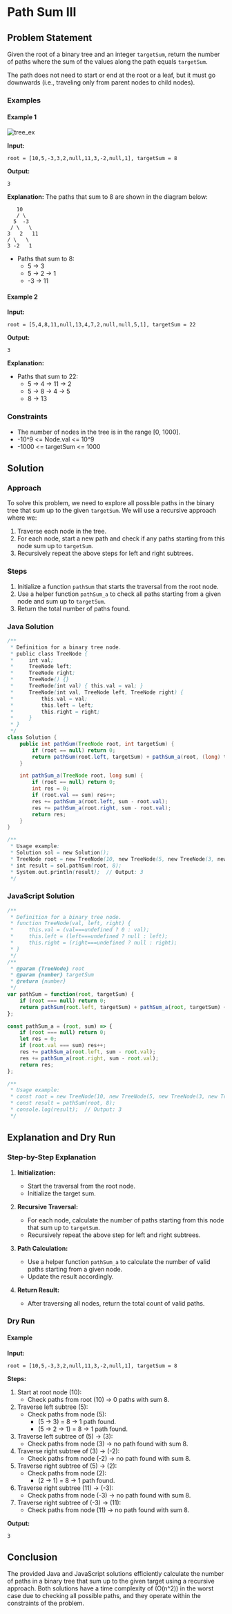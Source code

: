# Path Sum III

## Problem Statement

Given the root of a binary tree and an integer `targetSum`, return the number of paths where the sum of the values along the path equals `targetSum`.

The path does not need to start or end at the root or a leaf, but it must go downwards (i.e., traveling only from parent nodes to child nodes).

### Examples

#### Example 1

<img src="https://i.postimg.cc/QMs6bX6N/pathsum3-1-tree.jpg" alt="tree_ex">

**Input:**
```
root = [10,5,-3,3,2,null,11,3,-2,null,1], targetSum = 8
```
**Output:**
```
3
```
**Explanation:** The paths that sum to 8 are shown in the diagram below:
```
   10
   / \
  5  -3
 / \   \
3   2   11
/ \   \
3 -2   1
```

- Paths that sum to 8:
  - 5 -> 3
  - 5 -> 2 -> 1
  - -3 -> 11

#### Example 2

**Input:**
```
root = [5,4,8,11,null,13,4,7,2,null,null,5,1], targetSum = 22
```
**Output:**
```
3
```
**Explanation:**
- Paths that sum to 22:
  - 5 -> 4 -> 11 -> 2
  - 5 -> 8 -> 4 -> 5
  - 8 -> 13

### Constraints

- The number of nodes in the tree is in the range [0, 1000].
- -10^9 <= Node.val <= 10^9
- -1000 <= targetSum <= 1000

## Solution

### Approach

To solve this problem, we need to explore all possible paths in the binary tree that sum up to the given `targetSum`. We will use a recursive approach where we:
1. Traverse each node in the tree.
2. For each node, start a new path and check if any paths starting from this node sum up to `targetSum`.
3. Recursively repeat the above steps for left and right subtrees.

### Steps

1. Initialize a function `pathSum` that starts the traversal from the root node.
2. Use a helper function `pathSum_a` to check all paths starting from a given node and sum up to `targetSum`.
3. Return the total number of paths found.

### Java Solution

```java
/**
 * Definition for a binary tree node.
 * public class TreeNode {
 *     int val;
 *     TreeNode left;
 *     TreeNode right;
 *     TreeNode() {}
 *     TreeNode(int val) { this.val = val; }
 *     TreeNode(int val, TreeNode left, TreeNode right) {
 *         this.val = val;
 *         this.left = left;
 *         this.right = right;
 *     }
 * }
 */
class Solution {
    public int pathSum(TreeNode root, int targetSum) {
        if (root == null) return 0;
        return pathSum(root.left, targetSum) + pathSum_a(root, (long) targetSum) + pathSum(root.right, targetSum);
    }

    int pathSum_a(TreeNode root, long sum) {
        if (root == null) return 0;
        int res = 0;
        if (root.val == sum) res++;
        res += pathSum_a(root.left, sum - root.val);
        res += pathSum_a(root.right, sum - root.val);
        return res;
    }
}

/**
 * Usage example:
 * Solution sol = new Solution();
 * TreeNode root = new TreeNode(10, new TreeNode(5, new TreeNode(3, new TreeNode(3), new TreeNode(-2)), new TreeNode(2, null, new TreeNode(1))), new TreeNode(-3, null, new TreeNode(11)));
 * int result = sol.pathSum(root, 8);
 * System.out.println(result);  // Output: 3
 */
```

### JavaScript Solution

```javascript
/**
 * Definition for a binary tree node.
 * function TreeNode(val, left, right) {
 *     this.val = (val===undefined ? 0 : val);
 *     this.left = (left===undefined ? null : left);
 *     this.right = (right===undefined ? null : right);
 * }
 */
/**
 * @param {TreeNode} root
 * @param {number} targetSum
 * @return {number}
 */
var pathSum = function(root, targetSum) {
    if (root === null) return 0;
    return pathSum(root.left, targetSum) + pathSum_a(root, targetSum) + pathSum(root.right, targetSum);
};

const pathSum_a = (root, sum) => {
    if (root === null) return 0;
    let res = 0;
    if (root.val === sum) res++;
    res += pathSum_a(root.left, sum - root.val);
    res += pathSum_a(root.right, sum - root.val);
    return res;
};

/**
 * Usage example:
 * const root = new TreeNode(10, new TreeNode(5, new TreeNode(3, new TreeNode(3), new TreeNode(-2)), new TreeNode(2, null, new TreeNode(1))), new TreeNode(-3, null, new TreeNode(11)));
 * const result = pathSum(root, 8);
 * console.log(result);  // Output: 3
 */
```

## Explanation and Dry Run

### Step-by-Step Explanation

1. **Initialization:**
   - Start the traversal from the root node.
   - Initialize the target sum.

2. **Recursive Traversal:**
   - For each node, calculate the number of paths starting from this node that sum up to `targetSum`.
   - Recursively repeat the above step for left and right subtrees.

3. **Path Calculation:**
   - Use a helper function `pathSum_a` to calculate the number of valid paths starting from a given node.
   - Update the result accordingly.

4. **Return Result:**
   - After traversing all nodes, return the total count of valid paths.

### Dry Run

#### Example

**Input:**
```
root = [10,5,-3,3,2,null,11,3,-2,null,1], targetSum = 8
```

**Steps:**
1. Start at root node (10):
   - Check paths from root (10) -> 0 paths with sum 8.
2. Traverse left subtree (5):
   - Check paths from node (5):
     - (5 -> 3) = 8 -> 1 path found.
     - (5 -> 2 -> 1) = 8 -> 1 path found.
3. Traverse left subtree of (5) -> (3):
   - Check paths from node (3) -> no path found with sum 8.
4. Traverse right subtree of (3) -> (-2):
   - Check paths from node (-2) -> no path found with sum 8.
5. Traverse right subtree of (5) -> (2):
   - Check paths from node (2):
     - (2 -> 1) = 8 -> 1 path found.
6. Traverse right subtree (11) -> (-3):
   - Check paths from node (-3) -> no path found with sum 8.
7. Traverse right subtree of (-3) -> (11):
   - Check paths from node (11) -> no path found with sum 8.

**Output:**
```
3
```

## Conclusion

The provided Java and JavaScript solutions efficiently calculate the number of paths in a binary tree that sum up to the given target using a recursive approach. Both solutions have a time complexity of \(O(n^2)\) in the worst case due to checking all possible paths, and they operate within the constraints of the problem.
